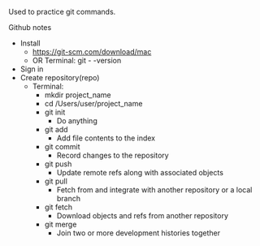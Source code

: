 Used to practice git commands.

Github notes
* Install
    * https://git-scm.com/download/mac
    * OR Terminal: git - -version
* Sign in
* Create repository(repo)
    * Terminal: 
        * mkdir project_name
        * cd /Users/user/project_name
        * git init
            * Do anything
        * git add
            * Add file contents to the index
        * git commit
            * Record changes to the repository
        * git push
            * Update remote refs along with associated objects
        * git pull
            * Fetch from and integrate with another repository or a local branch
        * git fetch
            * Download objects and refs from another repository
        * git merge
            * Join two or more development histories together